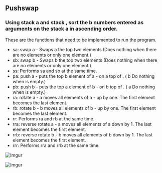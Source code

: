 Pushswap
--------------------------------------
### Using stack a and stack , sort the b numbers entered as arguments on the stack a in ascending order.

These are the functions that need to be implemented to run the program.
- sa: swap a - Swaps a the top two elements (Does nothing when there are no elements or only one element.)
- sb: swap b - Swaps b the top two elements (Does nothing when there are no elements or only one element.)
- ss: Performs sa and sb at the same time.
- pa: push a - puts the top b element of a - on a top of . ( b Do nothing when is empty.)
- pb: push b - puts the top a element of b - on b top of . ( a Do nothing when is empty.)
- ra: rotate a - a moves all elements of a - up by one. The first element becomes the last element.
- rb: rotate b - b moves all elements of b - up by one. The first element becomes the last element.
- rr: Performs ra and rb at the same time.
- rra: reverse rotate a - a moves all elements of a down by 1. The last element becomes the first element.
- rrb: reverse rotate b - b moves all elements of b down by 1. The last element becomes the first element.
- rrr: Performs rra and rrb at the same time.

![Imgur](https://imgur.com/9Mit3Hy.png)

![Imgur](https://imgur.com/Rn6C729.png)
